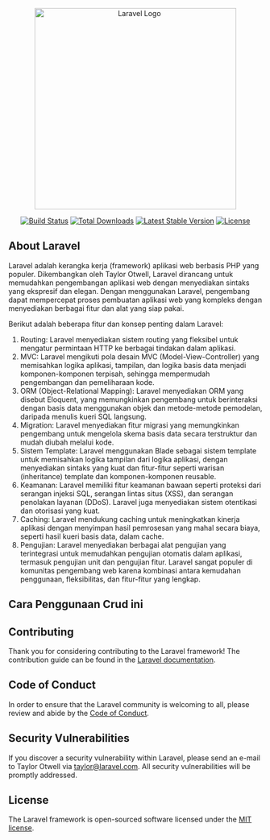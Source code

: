 <p align="center"><a href="https://laravel.com" target="_blank"><img src="https://raw.githubusercontent.com/laravel/art/master/logo-lockup/5%20SVG/2%20CMYK/1%20Full%20Color/laravel-logolockup-cmyk-red.svg" width="400" alt="Laravel Logo"></a></p>

<p align="center">
<a href="https://github.com/laravel/framework/actions"><img src="https://github.com/laravel/framework/workflows/tests/badge.svg" alt="Build Status"></a>
<a href="https://packagist.org/packages/laravel/framework"><img src="https://img.shields.io/packagist/dt/laravel/framework" alt="Total Downloads"></a>
<a href="https://packagist.org/packages/laravel/framework"><img src="https://img.shields.io/packagist/v/laravel/framework" alt="Latest Stable Version"></a>
<a href="https://packagist.org/packages/laravel/framework"><img src="https://img.shields.io/packagist/l/laravel/framework" alt="License"></a>
</p>

## About Laravel

Laravel adalah kerangka kerja (framework) aplikasi web berbasis PHP yang populer. Dikembangkan oleh Taylor Otwell, Laravel dirancang untuk memudahkan pengembangan aplikasi web dengan menyediakan sintaks yang ekspresif dan elegan. Dengan menggunakan Laravel, pengembang dapat mempercepat proses pembuatan aplikasi web yang kompleks dengan menyediakan berbagai fitur dan alat yang siap pakai.

Berikut adalah beberapa fitur dan konsep penting dalam Laravel:

1. Routing: Laravel menyediakan sistem routing yang fleksibel untuk mengatur permintaan HTTP ke berbagai tindakan dalam aplikasi.
2. MVC: Laravel mengikuti pola desain MVC (Model-View-Controller) yang memisahkan logika aplikasi, tampilan, dan logika basis data menjadi komponen-komponen terpisah, sehingga mempermudah pengembangan dan pemeliharaan kode.
3. ORM (Object-Relational Mapping): Laravel menyediakan ORM yang disebut Eloquent, yang memungkinkan pengembang untuk berinteraksi dengan basis data menggunakan objek dan metode-metode pemodelan, daripada menulis kueri SQL langsung.
4. Migration: Laravel menyediakan fitur migrasi yang memungkinkan pengembang untuk mengelola skema basis data secara terstruktur dan mudah diubah melalui kode.
5. Sistem Template: Laravel menggunakan Blade sebagai sistem template untuk memisahkan logika tampilan dari logika aplikasi, dengan menyediakan sintaks yang kuat dan fitur-fitur seperti warisan (inheritance) template dan komponen-komponen reusable.
6. Keamanan: Laravel memiliki fitur keamanan bawaan seperti proteksi dari serangan injeksi SQL, serangan lintas situs (XSS), dan serangan penolakan layanan (DDoS). Laravel juga menyediakan sistem otentikasi dan otorisasi yang kuat.
7. Caching: Laravel mendukung caching untuk meningkatkan kinerja aplikasi dengan menyimpan hasil pemrosesan yang mahal secara biaya, seperti hasil kueri basis data, dalam cache.
8. Pengujian: Laravel menyediakan berbagai alat pengujian yang terintegrasi untuk memudahkan pengujian otomatis dalam aplikasi, termasuk pengujian unit dan pengujian fitur.
Laravel sangat populer di komunitas pengembang web karena kombinasi antara kemudahan penggunaan, fleksibilitas, dan fitur-fitur yang lengkap.

## Cara Penggunaan Crud ini



## Contributing

Thank you for considering contributing to the Laravel framework! The contribution guide can be found in the [Laravel documentation](https://laravel.com/docs/contributions).

## Code of Conduct

In order to ensure that the Laravel community is welcoming to all, please review and abide by the [Code of Conduct](https://laravel.com/docs/contributions#code-of-conduct).

## Security Vulnerabilities

If you discover a security vulnerability within Laravel, please send an e-mail to Taylor Otwell via [taylor@laravel.com](mailto:taylor@laravel.com). All security vulnerabilities will be promptly addressed.

## License

The Laravel framework is open-sourced software licensed under the [MIT license](https://opensource.org/licenses/MIT).
